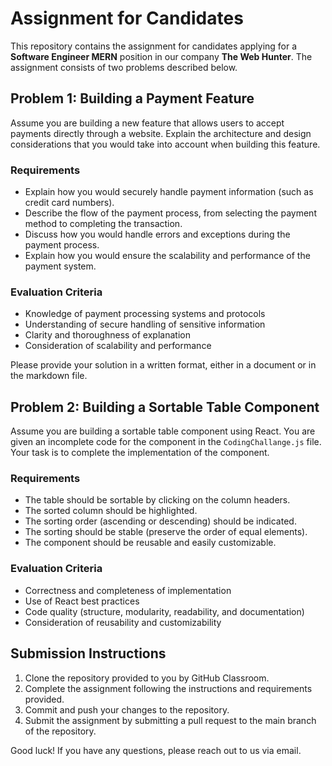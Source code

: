 # Assignment for Candidates

This repository contains the assignment for candidates applying for a **Software Engineer MERN** position in our company **The Web Hunter**. The assignment consists of two problems described below.

## Problem 1: Building a Payment Feature

Assume you are building a new feature that allows users to accept payments directly through a website. Explain the architecture and design considerations that you would take into account when building this feature.

### Requirements

- Explain how you would securely handle payment information (such as credit card numbers).
- Describe the flow of the payment process, from selecting the payment method to completing the transaction.
- Discuss how you would handle errors and exceptions during the payment process.
- Explain how you would ensure the scalability and performance of the payment system.

### Evaluation Criteria

- Knowledge of payment processing systems and protocols
- Understanding of secure handling of sensitive information
- Clarity and thoroughness of explanation
- Consideration of scalability and performance

Please provide your solution in a written format, either in a document or in the markdown file.

## Problem 2: Building a Sortable Table Component

Assume you are building a sortable table component using React. You are given an incomplete code for the component in the `CodingChallange.js` file. Your task is to complete the implementation of the component.

### Requirements

- The table should be sortable by clicking on the column headers.
- The sorted column should be highlighted.
- The sorting order (ascending or descending) should be indicated.
- The sorting should be stable (preserve the order of equal elements).
- The component should be reusable and easily customizable.

### Evaluation Criteria

- Correctness and completeness of implementation
- Use of React best practices
- Code quality (structure, modularity, readability, and documentation)
- Consideration of reusability and customizability

## Submission Instructions

1. Clone the repository provided to you by GitHub Classroom.
2. Complete the assignment following the instructions and requirements provided.
3. Commit and push your changes to the repository.
4. Submit the assignment by submitting a pull request to the main branch of the repository.

Good luck! If you have any questions, please reach out to us via email.
